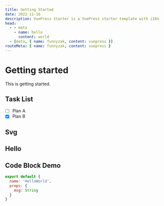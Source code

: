 ```yaml
---
title: Getting Started
date: 2022-11-16
description: VuePress Starter is a VuePress starter template with i18n support, built-in PWA, and more.
head:
  - - meta
    - name: hello
      content: world
  - [meta, { name: funnyzak, content: vuepress }]
routeMeta: { name: funnyzak, content: vuepress }
---
```


# Getting started

This is getting started.

## Task List

- [ ] Plan A
- [x] Plan B

## Svg

<vp-icon name="leon" color="#3eaf7c" size="5em"/>

## Hello

<HelloWorld name="Leon" />

## Code Block Demo

```js
export default {
  name: 'HelloWorld',
  props: {
    msg: String
  }
}
```
